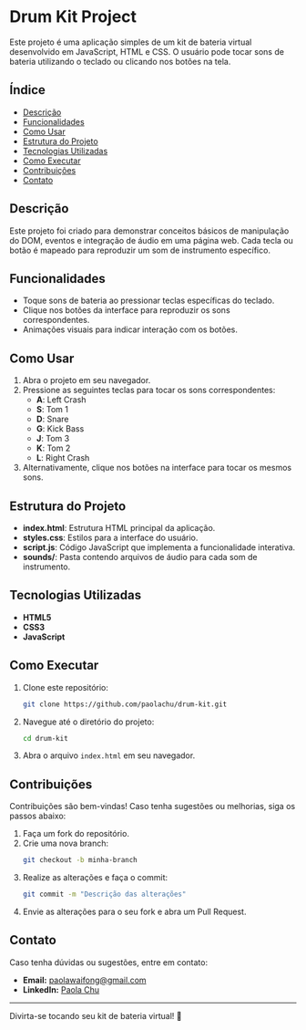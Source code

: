 # Drum Kit Project

Este projeto é uma aplicação simples de um kit de bateria virtual desenvolvido em JavaScript, HTML e CSS. O usuário pode tocar sons de bateria utilizando o teclado ou clicando nos botões na tela.

## Índice
- [Descrição](#descrição)
- [Funcionalidades](#funcionalidades)
- [Como Usar](#como-usar)
- [Estrutura do Projeto](#estrutura-do-projeto)
- [Tecnologias Utilizadas](#tecnologias-utilizadas)
- [Como Executar](#como-executar)
- [Contribuições](#contribuições)
- [Contato](#contato)

## Descrição
Este projeto foi criado para demonstrar conceitos básicos de manipulação do DOM, eventos e integração de áudio em uma página web. Cada tecla ou botão é mapeado para reproduzir um som de instrumento específico.

## Funcionalidades
- Toque sons de bateria ao pressionar teclas específicas do teclado.
- Clique nos botões da interface para reproduzir os sons correspondentes.
- Animações visuais para indicar interação com os botões.

## Como Usar
1. Abra o projeto em seu navegador.
2. Pressione as seguintes teclas para tocar os sons correspondentes:
   - **A**: Left Crash
   - **S**: Tom 1
   - **D**: Snare
   - **G**: Kick Bass
   - **J**: Tom 3
   - **K**: Tom 2
   - **L**: Right Crash
3. Alternativamente, clique nos botões na interface para tocar os mesmos sons.

## Estrutura do Projeto
- **index.html**: Estrutura HTML principal da aplicação.
- **styles.css**: Estilos para a interface do usuário.
- **script.js**: Código JavaScript que implementa a funcionalidade interativa.
- **sounds/**: Pasta contendo arquivos de áudio para cada som de instrumento.

## Tecnologias Utilizadas
- **HTML5**
- **CSS3**
- **JavaScript**

## Como Executar
1. Clone este repositório:
   ```bash
   git clone https://github.com/paolachu/drum-kit.git
   ```
2. Navegue até o diretório do projeto:
   ```bash
   cd drum-kit
   ```
3. Abra o arquivo `index.html` em seu navegador.

## Contribuições
Contribuições são bem-vindas! Caso tenha sugestões ou melhorias, siga os passos abaixo:
1. Faça um fork do repositório.
2. Crie uma nova branch:
   ```bash
   git checkout -b minha-branch
   ```
3. Realize as alterações e faça o commit:
   ```bash
   git commit -m "Descrição das alterações"
   ```
4. Envie as alterações para o seu fork e abra um Pull Request.

## Contato
Caso tenha dúvidas ou sugestões, entre em contato:

- **Email:** [paolawaifong@gmail.com](mailto:paolawaifong@gmail.com)
- **LinkedIn:** [Paola Chu](https://linkedin.com/in/paola-chu)

---

Divirta-se tocando seu kit de bateria virtual! 🥁

